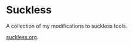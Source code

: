 # Suckless

A collection of my modifications to suckless tools.

[suckless.org](http://suckless.org).

